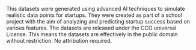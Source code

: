 This datasets were generated using advanced AI techniques to simulate realistic data points for startups. 
They were created as part of a school project with the aim of analyzing and predicting startup success based on various features.
The datasets are released under the CCO universal License. This means the datasets are effectively in the public domain without restriction. No attribution required.

